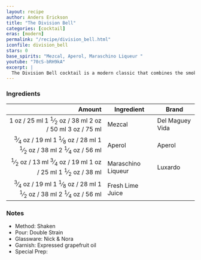 ```yaml
---
layout: recipe
author: Anders Erickson
title: "The Division Bell"
categories: [cocktail]
eras: [modern]
permalink: "/recipe/division_bell.html"
iconfile: division_bell
stars: 0
base_spirits: "Mezcal, Aperol, Maraschino Liqueur "
youtube: "70cS-bRH9kA"
excerpt: |
  The Division Bell cocktail is a modern classic that combines the smoky flavors of mezcal with the bitter-sweetness of Aperol and the cherry notes of Maraschino liqueur.
---
```


### Ingredients

|  Amount | Ingredient         | Brand           |
| ------: | ------------------ | --------------- |
|    <span class="onex active">1 oz  / 25 ml</span> <span class="onehalfx">1 <sup>1</sup>&frasl;<sub>2</sub> oz  / 38 ml</span> <span class="twox">2 oz  / 50 ml</span> <span class="threex">3 oz  / 75 ml</span>| Mezcal             | Del Maguey Vida |
| <span class="onex active"> <sup>3</sup>&frasl;<sub>4</sub> oz  / 19 ml</span> <span class="onehalfx">1 <sup>1</sup>&frasl;<sub>8</sub> oz  / 28 ml</span> <span class="twox">1 <sup>1</sup>&frasl;<sub>2</sub> oz  / 38 ml</span> <span class="threex">2 <sup>1</sup>&frasl;<sub>4</sub> oz  / 56 ml</span>| Aperol             | Aperol          |
|  <span class="onex active"> <sup>1</sup>&frasl;<sub>2</sub> oz  / 13 ml</span> <span class="onehalfx"> <sup>3</sup>&frasl;<sub>4</sub> oz  / 19 ml</span> <span class="twox">1 oz  / 25 ml</span> <span class="threex">1 <sup>1</sup>&frasl;<sub>2</sub> oz  / 38 ml</span>| Maraschino Liqueur | Luxardo         |
| <span class="onex active"> <sup>3</sup>&frasl;<sub>4</sub> oz  / 19 ml</span> <span class="onehalfx">1 <sup>1</sup>&frasl;<sub>8</sub> oz  / 28 ml</span> <span class="twox">1 <sup>1</sup>&frasl;<sub>2</sub> oz  / 38 ml</span> <span class="threex">2 <sup>1</sup>&frasl;<sub>4</sub> oz  / 56 ml</span>| Fresh Lime Juice   |

### Notes

- Method: Shaken
- Pour: Double Strain
- Glassware: Nick & Nora
- Garnish: Expressed grapefruit oil
- Special Prep:

    
<script type="application/ld+json">
{
  "@context": "https://schema.org",
  "@type": "Recipe",
  "author": "{{ page.author }}",
  "description": "{{ page.excerpt | strip_html | replace: '"', "'" }}",
  "image": "{% for ingredient in site.data[page.iconfile].images.ingredient limit: 1 %}{{ ingredient.url }}{% endfor %}",
  "recipeIngredient": [  " 1 oz Mezcal",
  "0.75 oz Aperol",
  " 0.5 oz Maraschino Liqueur",
  "0.75 oz Fresh Lime Juice"],
  "name": "{{ page.title }}",
  "recipeInstructions": "  {
    '@type': 'HowToStep',
    'text': '- Method: Shaken
'
  },  {
    '@type': 'HowToStep',
    'text': '- Pour: Double Strain
'
  },  {
    '@type': 'HowToStep',
    'text': '- Glassware: Nick & Nora
'
  },  {
    '@type': 'HowToStep',
    'text': '- Garnish: Expressed grapefruit oil
'
  },  {
    '@type': 'HowToStep',
    'text': '- Special Prep:
'
  }",
  "recipeYield": "1 cocktail",
  "recipeCategory": "cocktail"
}
</script>

    